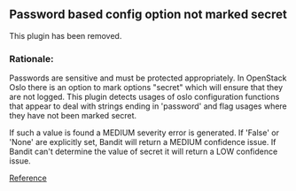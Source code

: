 ## Password based config option not marked secret

This plugin has been removed.

### Rationale:

Passwords are sensitive and must be protected appropriately. In OpenStack Oslo there is an option to mark options "secret" which will ensure that they are not logged. This plugin detects usages of oslo configuration functions that appear to deal with strings ending in 'password' and flag usages where they have not been marked secret.

If such a value is found a MEDIUM severity error is generated. If 'False' or 'None' are explicitly set, Bandit will return a MEDIUM confidence issue. If Bandit can't determine the value of secret it will return a LOW confidence issue.

[Reference](https://bandit.readthedocs.io/en/latest/plugins/b109_password_config_option_not_marked_secret.html)
